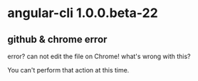 # angular-cli 1.0.0.beta-22




## github & chrome error

error? can not edit the file on Chrome!
what's wrong with this?

You can't perform that action at this time.




